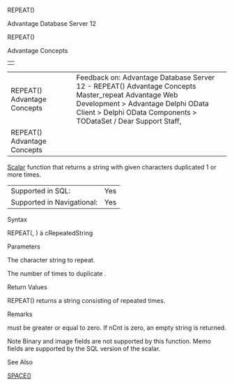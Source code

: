 REPEAT()




Advantage Database Server 12  

REPEAT()

Advantage Concepts

|  |
| --- |
|  |

|  |  |  |  |  |
| --- | --- | --- | --- | --- |
| REPEAT()  Advantage Concepts |  |  | Feedback on: Advantage Database Server 12 - REPEAT() Advantage Concepts Master\_repeat Advantage Web Development > Advantage Delphi OData Client > Delphi OData Components > TODataSet / Dear Support Staff, |  |
| REPEAT()  Advantage Concepts |  |  |  |  |

[Scalar](master_supported_scalar_functions.htm) function that returns a string with given characters duplicated 1 or more times.

|  |  |
| --- | --- |
| Supported in SQL: | Yes |
| Supported in Navigational: | Yes |

Syntax

REPEAT(<cString>, <nCnt>) à cRepeatedString

Parameters

<cString> The character string to repeat.

<nCnt> The number of times to duplicate <cString>.

Return Values

REPEAT() returns a string consisting of <cString> repeated <nCnt> times.

Remarks

<nCnt> must be greater or equal to zero. If nCnt is zero, an empty string is returned.

Note Binary and image fields are not supported by this function. Memo fields are supported by the SQL version of the scalar.

See Also

[SPACE()](master_space.htm)